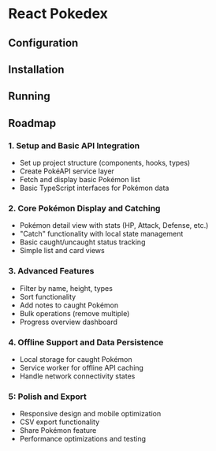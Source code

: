 # React Pokedex

## Configuration

## Installation

## Running

## Roadmap

### 1. Setup and Basic API Integration

- Set up project structure (components, hooks, types)
- Create PokéAPI service layer
- Fetch and display basic Pokémon list
- Basic TypeScript interfaces for Pokémon data

### 2. Core Pokémon Display and Catching

- Pokémon detail view with stats (HP, Attack, Defense, etc.)
- "Catch" functionality with local state management
- Basic caught/uncaught status tracking
- Simple list and card views

### 3. Advanced Features

- Filter by name, height, types
- Sort functionality
- Add notes to caught Pokémon
- Bulk operations (remove multiple)
- Progress overview dashboard

### 4. Offline Support and Data Persistence

- Local storage for caught Pokémon
- Service worker for offline API caching
- Handle network connectivity states

### 5: Polish and Export

- Responsive design and mobile optimization
- CSV export functionality
- Share Pokémon feature
- Performance optimizations and testing
